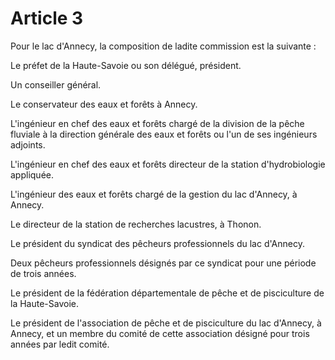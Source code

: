 # Article 3

Pour le lac d'Annecy, la composition de ladite commission est la suivante :

Le préfet de la Haute-Savoie ou son délégué, président.

Un conseiller général.

Le conservateur des eaux et forêts à Annecy.

L'ingénieur en chef des eaux et forêts chargé de la division de la pêche fluviale à la direction générale des eaux et forêts ou l'un de ses ingénieurs adjoints.

L'ingénieur en chef des eaux et forêts directeur de la station d'hydrobiologie appliquée.

L'ingénieur des eaux et forêts chargé de la gestion du lac d'Annecy, à Annecy.

Le directeur de la station de recherches lacustres, à Thonon.

Le président du syndicat des pêcheurs professionnels du lac d'Annecy.

Deux pêcheurs professionnels désignés par ce syndicat pour une période de trois années.

Le président de la fédération départementale de pêche et de pisciculture de la Haute-Savoie.

Le président de l'association de pêche et de pisciculture du lac d'Annecy, à Annecy, et un membre du comité de cette association désigné pour trois années par ledit comité.
